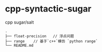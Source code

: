 # cpp-syntactic-sugar
cpp sugar/salt

```
.
├── float-precision   // 浮点问题
├── range    // 基于`c++`模仿 `python range` 
└── README.md
```
